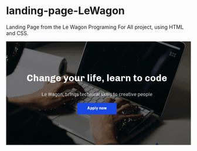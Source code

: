# landing-page-LeWagon

Landing Page from the Le Wagon Programing For All project, using HTML and CSS.

![](pitch.gif)
